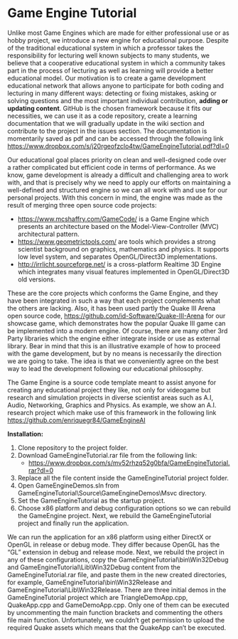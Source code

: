 # Game Engine Tutorial

Unlike most Game Engines which are made for either professional use or as hobby project, we introduce a new engine 
for educational purpose. Despite of the traditional educational system in which a professor takes the responsibility 
for lecturing well known subjects to many students, we believe that a cooperative educational system in which a 
community takes part in the process of lecturing as well as learning will provide a better educational model. 
Our motivation is to create a game development educational network that allows anyone to participate for both coding 
and lecturing in many different ways: detecting or fixing mistakes, asking or solving questions and the most important 
individual contribution, **adding or updating content**. GitHub is the chosen framework because it fits our necessities, 
we can use it as a code repository, create a learning documentation that we will gradually update in the wiki section and 
contribute to the project in the issues section. The documentation is momentarily saved as pdf and can be accessed through 
the following link https://www.dropbox.com/s/j20rgeofzclo4tw/GameEngineTutorial.pdf?dl=0

Our educational goal places priority on clean and well-designed code over a rather complicated but efficient code in terms 
of performance. As we know, game development is already a difficult and challenging area to work with, and that is precisely 
why we need to apply our efforts on maintaining a well-defined and structured engine so we can all work with and use for our 
personal projects. With this concern in mind, the engine was made as the result of merging three open source code projects:

-	https://www.mcshaffry.com/GameCode/ is a Game Engine which presents an architecture based on the Model-View-Controller (MVC) 
architectural pattern.
-	https://www.geometrictools.com/ are tools which provides a strong scientist background on graphics, mathematics and physics. 
It supports low level system, and separates OpenGL/Direct3D implementations.
-	http://irrlicht.sourceforge.net/ is a cross-platform Realtime 3D Engine which integrates many visual features implemented 
in OpenGL/Direct3D old versions.

These are the core projects which conforms the Game Engine, and they have been integrated in such a way that each project 
complements what the others are lacking. Also, it has been used partly the Quake III Arena open source code, 
https://github.com/id-Software/Quake-III-Arena for our showcase game, which demonstrates how the popular Quake III game can 
be implemented into a modern engine. Of course, there are many other 3rd Party libraries which the engine either integrate 
inside or use as external library. Bear in mind that this is an illustrative example of how to proceed with the game development, 
but by no means is necessarily the direction we are going to take. The idea is that we conveniently agree on the best way to lead 
the development following our educational philosophy. 

The Game Engine is a source code template meant to assist anyone for creating any educational project they like, not only for 
videogame but research and simulation projects in diverse scientist areas such as A.I, Audio, Networking, Graphics and Physics. 
As example, we show an A.I. research project which make use of this framework in the following link 
https://github.com/enriquegr84/GameEngineAI

**Installation:**

1.	Clone repository to the project folder.
2.	Download GameEngineTutorial.rar file from the following link:
    -	https://www.dropbox.com/s/mv52rhzq52g0bfa/GameEngineTutorial.rar?dl=0
3.	Replace all the file content inside the GameEngineTutorial project folder.
4.	Open GameEngineDemos.sln from GameEngineTutorial\Source\GameEngineDemos\Msvc directory.
5.	Set the GameEngineTutorial as the startup project.
6.	Choose x86 platform and debug configuration options so we can rebuild the GameEngine project. Next, 
    we rebuild the GameEngineTutorial project and finally run the application.

We can run the application for an x86 platform using either DirectX or OpenGL in release or debug mode. They differ because OpenGL 
has the “GL” extension in debug and release mode. Next, we rebuild the project in any of these configurations, copy the 
GameEngineTutorial\bin\Win32Debug and GameEngineTutorial\Lib\Win32Debug content from the GameEngineTutorial.rar file, and paste them 
in the new created directories, for example, GameEngineTutorial\bin\Win32Release and GameEngineTutorial\Lib\Win32Release.
There are three initial demos in the GameEngineTutorial project which are TriangleDemoApp.cpp, QuakeApp.cpp and GameDemoApp.cpp. 
Only one of them can be executed by uncommenting the main function brackets and commenting the others file main function. 
Unfortunately, we couldn’t get permission to upload the required Quake assets which means that the QuakeApp can’t be executed.
